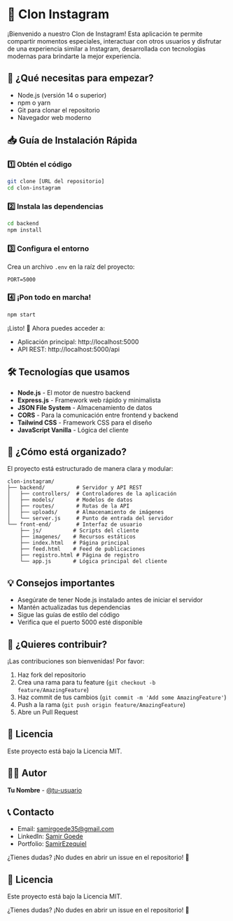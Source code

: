 # 📸 Clon Instagram

¡Bienvenido a nuestro Clon de Instagram! Esta aplicación te permite compartir momentos especiales, interactuar con otros usuarios y disfrutar de una experiencia similar a Instagram, desarrollada con tecnologías modernas para brindarte la mejor experiencia.

## 🚀 ¿Qué necesitas para empezar?
- Node.js (versión 14 o superior)
- npm o yarn
- Git para clonar el repositorio
- Navegador web moderno

## 📥 Guía de Instalación Rápida

### 1️⃣ Obtén el código
```bash
git clone [URL del repositorio]
cd clon-instagram
```

### 2️⃣ Instala las dependencias
```bash
cd backend
npm install
```

### 3️⃣ Configura el entorno
Crea un archivo `.env` en la raíz del proyecto:
```env
PORT=5000
```

### 4️⃣ ¡Pon todo en marcha!
```bash
npm start
```

¡Listo! 🎉 Ahora puedes acceder a:
- Aplicación principal: http://localhost:5000
- API REST: http://localhost:5000/api

## 🛠️ Tecnologías que usamos
- **Node.js** - El motor de nuestro backend
- **Express.js** - Framework web rápido y minimalista
- **JSON File System** - Almacenamiento de datos
- **CORS** - Para la comunicación entre frontend y backend
- **Tailwind CSS** - Framework CSS para el diseño
- **JavaScript Vanilla** - Lógica del cliente

## 📁 ¿Cómo está organizado?
El proyecto está estructurado de manera clara y modular:

```
clon-instagram/
├── backend/          # Servidor y API REST
│   ├── controllers/  # Controladores de la aplicación
│   ├── models/       # Modelos de datos
│   ├── routes/       # Rutas de la API
│   ├── uploads/      # Almacenamiento de imágenes
│   └── server.js     # Punto de entrada del servidor
└── front-end/        # Interfaz de usuario
    ├── js/          # Scripts del cliente
    ├── imagenes/    # Recursos estáticos
    ├── index.html   # Página principal
    ├── feed.html    # Feed de publicaciones
    ├── registro.html # Página de registro
    └── app.js       # Lógica principal del cliente
```

## 💡 Consejos importantes
- Asegúrate de tener Node.js instalado antes de iniciar el servidor
- Mantén actualizadas tus dependencias
- Sigue las guías de estilo del código
- Verifica que el puerto 5000 esté disponible

## 🤝 ¿Quieres contribuir?
¡Las contribuciones son bienvenidas! Por favor:

1. Haz fork del repositorio
2. Crea una rama para tu feature (`git checkout -b feature/AmazingFeature`)
3. Haz commit de tus cambios (`git commit -m 'Add some AmazingFeature'`)
4. Push a la rama (`git push origin feature/AmazingFeature`)
5. Abre un Pull Request

## 📝 Licencia
Este proyecto está bajo la Licencia MIT.

## 👨‍💻 Autor
**Tu Nombre** - [@tu-usuario](https://github.com/tu-usuario)

## 📞 Contacto
- Email: samirgoede35@gmail.com
- LinkedIn: [Samir Goede](https://www.linkedin.com/in/samir-goede-a96b62290/)
- Portfolio: [SamirEzequiel](https://github.com/SamirEzequiel)

¿Tienes dudas? ¡No dudes en abrir un issue en el repositorio! 🤝

## 📝 Licencia
Este proyecto está bajo la Licencia MIT.

¿Tienes dudas? ¡No dudes en abrir un issue en el repositorio! 🤝
